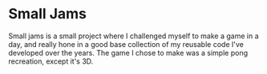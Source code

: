 # Small Jams

Small jams is a small project where I challenged myself to make a game in a day, and really hone in a good base collection of my reusable code I've developed over the years. The game I chose to make was a simple pong recreation, except it's 3D.
